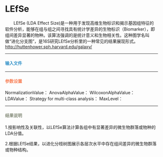 # LEfSe
　　LEfSe (LDA Effect Size)是一种用于发现高维生物标识和揭示基因组特征的软件分析，能够在组与组之间寻找具有统计学差异的生物标识（Biomarker），即组间差异显著的物种。该算法强调的是统计意义和生物相关性。这种图学名叫做“进化分支图”，是16S研究LEfSe分析里的一种常见的结果展现形式。
  http://huttenhower.sph.harvard.edu/galaxy/ 
  
***
#### **<i class="fa fa-dot-circle-o" aria-hidden="true" style="color:#3090C7"></i><span style="color:#3090C7"> 输入文件**
  
***
#### **<i class="fa fa-cog" aria-hidden="true" style="color:#F88158"></i> <span style="color:#F88158">参数设置**
  NormalizationValue：
  AnovaAlphaValue：
  WilcoxonAlphaValue：
  LDAValue：
  Strategy for multi-class analysis：
  MaxLevel：

***
#### **<i class="fa fa-file-text" aria-hidden="true" style="color:#848b79"></i><span style="color:#848b79"> 结果说明**
1.按影响性及关联性，以LEfSe算法计算各组中有显著差异的微生物群落或物种的LDA分值。


2.根据LEfSe结果，以进化分枝树图展示各层次水平中存在组间差异的微生物群落或物种结构。 




